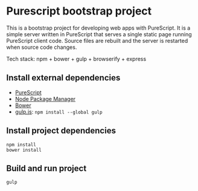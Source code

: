 # Purescript bootstrap project

This is a bootstrap project for developing web apps with PureScript. It is a simple server written in PureScript that serves a single static page running PureScript client code. Source files are rebuilt and the server is restarted when source code changes.

Tech stack: npm + bower + gulp + browserify + express

## Install external dependencies

* [PureScript](http://www.purescript.org/download/)
* [Node Package Manager](https://nodejs.org/)
* [Bower](http://bower.io/)
* [gulp.js](http://gulpjs.com/): `npm install --global gulp`

## Install project dependencies

```
npm install
bower install
```

## Build and run project

```
gulp
```